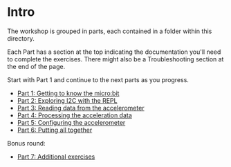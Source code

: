 # Intro

The workshop is grouped in parts, each contained in a folder within this
directory.

Each Part has a section at the top indicating the documentation you'll need to
complete the exercises. There might also be a Troubleshooting section at the
end of the page.

Start with Part 1 and continue to the next parts as you progress.

- [Part 1: Getting to know the micro:bit](part-1)
- [Part 2: Exploring I2C with the REPL](part-2)
- [Part 3: Reading data from the accelerometer](part-3)
- [Part 4: Processing the acceleration data](part-4)
- [Part 5: Configuring the accelerometer](part-5)
- [Part 6: Putting all together](part-6)

Bonus round:
- [Part 7: Additional exercises](part-7)
